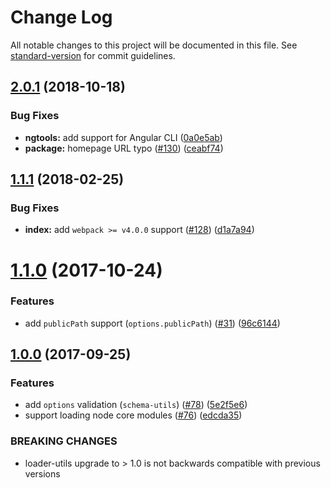 # Change Log

All notable changes to this project will be documented in this file. See [standard-version](https://github.com/conventional-changelog/standard-version) for commit guidelines.

<a name="2.0.1"></a>
## [2.0.1](https://github.com/webpack-contrib/worker-loader/compare/v1.1.1...v2.0.1) (2018-10-18)


### Bug Fixes

* **ngtools:** add support for Angular CLI ([0a0e5ab](https://github.com/webpack-contrib/worker-loader/commit/0a0e5ab))
* **package:** homepage URL typo ([#130](https://github.com/webpack-contrib/worker-loader/issues/130)) ([ceabf74](https://github.com/webpack-contrib/worker-loader/commit/ceabf74))



<a name="1.1.1"></a>
## [1.1.1](https://github.com/webpack-contrib/worker-loader/compare/v1.1.0...v1.1.1) (2018-02-25)


### Bug Fixes

* **index:** add `webpack >= v4.0.0` support ([#128](https://github.com/webpack-contrib/worker-loader/issues/128)) ([d1a7a94](https://github.com/webpack-contrib/worker-loader/commit/d1a7a94))



<a name="1.1.0"></a>
# [1.1.0](https://github.com/webpack-contrib/worker-loader/compare/v1.0.0...v1.1.0) (2017-10-24)


### Features

* add `publicPath` support (`options.publicPath`) ([#31](https://github.com/webpack-contrib/worker-loader/issues/31)) ([96c6144](https://github.com/webpack-contrib/worker-loader/commit/96c6144))



<a name="1.0.0"></a>
## [1.0.0](https://github.com/webpack-contrib/worker-loader/compare/v0.8.0...v1.0.0) (2017-09-25)


### Features

* add `options` validation (`schema-utils`) ([#78](https://github.com/webpack-contrib/worker-loader/issues/78)) ([5e2f5e6](https://github.com/webpack-contrib/worker-loader/commit/5e2f5e6))
* support loading node core modules ([#76](https://github.com/webpack-contrib/worker-loader/issues/76)) ([edcda35](https://github.com/webpack-contrib/worker-loader/commit/edcda35))


### BREAKING CHANGES

* loader-utils upgrade to > 1.0 is not backwards
compatible with previous versions
